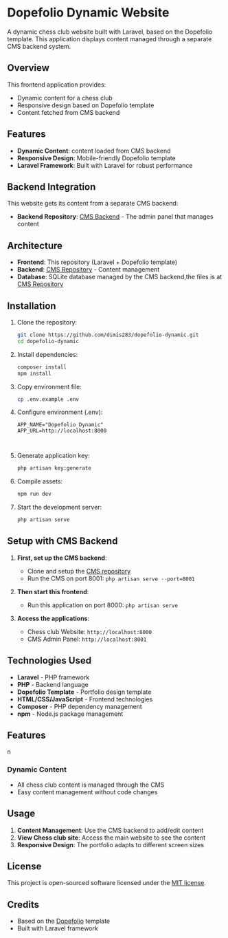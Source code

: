 # Dopefolio Dynamic Website

A dynamic chess club website built with Laravel, based on the Dopefolio template. This application displays  content managed through a separate CMS backend system.

## Overview

This frontend application provides:
- Dynamic content for a chess club
- Responsive design based on Dopefolio template
- Content fetched from CMS backend


## Features

- **Dynamic Content**: content loaded from CMS backend
- **Responsive Design**: Mobile-friendly Dopefolio template
- **Laravel Framework**: Built with Laravel for robust performance


## Backend Integration

This website gets its content from a separate CMS backend:
- **Backend Repository**: [CMS Backend](https://github.com/dimis283/demo) - The admin panel  that manages  content

## Architecture

- **Frontend**: This repository (Laravel + Dopefolio template)
- **Backend**: [CMS Repository](https://github.com/dimis283/demo) - Content management 
- **Database**: SQLite database managed by the CMS backend,the files is at [CMS Repository](https://github.com/dimis283/demo) 

## Installation

1. Clone the repository:
   ```bash
   git clone https://github.com/dimis283/dopefolio-dynamic.git
   cd dopefolio-dynamic
   ```

2. Install dependencies:
   ```bash
   composer install
   npm install
   ```

3. Copy environment file:
   ```bash
   cp .env.example .env
   ```

4. Configure environment (.env):
   ```
   APP_NAME="Dopefolio Dynamic"
   APP_URL=http://localhost:8000
   
  

5. Generate application key:
   ```bash
   php artisan key:generate
   ```

6. Compile assets:
   ```bash
   npm run dev
   ```

7. Start the development server:
   ```bash
   php artisan serve
   ```

## Setup with CMS Backend

1. **First, set up the CMS backend**:
   - Clone and setup the [CMS repository](https://github.com/dimis283/demo)
   - Run the CMS on port 8001: `php artisan serve --port=8001`

2. **Then start this frontend**:
   - Run this application on port 8000: `php artisan serve`

3. **Access the applications**:
   - Chess club Website: `http://localhost:8000`
   - CMS Admin Panel: `http://localhost:8001`


## Technologies Used

- **Laravel** - PHP framework
- **PHP** - Backend language
- **Dopefolio Template** - Portfolio design template
- **HTML/CSS/JavaScript** - Frontend technologies
- **Composer** - PHP dependency management
- **npm** - Node.js package management

## Features

n

### Dynamic Content
- All chess club content is managed through the CMS
- Easy content management without code changes

## Usage

1. **Content Management**: Use the CMS backend to add/edit  content
2. **View Chess club site**: Access the main website to see the content
3. **Responsive Design**: The portfolio adapts to different screen sizes



## License

This project is open-sourced software licensed under the [MIT license](LICENSE).

## Credits

- Based on the [Dopefolio](https://github.com/rammcodes/Dopefolio) template
- Built with Laravel framework
